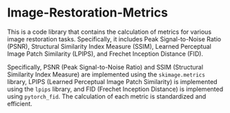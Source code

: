 # Image-Restoration-Metrics
This is a code library that contains the calculation of metrics for various image restoration tasks. Specifically, it includes Peak Signal-to-Noise Ratio (PSNR), Structural Similarity Index Measure (SSIM), Learned Perceptual Image Patch Similarity (LPIPS), and Frechet Inception Distance (FID).  

Specifically, PSNR (Peak Signal-to-Noise Ratio) and SSIM (Structural Similarity Index Measure) are implemented using the `skimage.metrics` library, LPIPS (Learned Perceptual Image Patch Similarity) is implemented using the `lpips` library, and FID (Frechet Inception Distance) is implemented using `pytorch_fid`. The calculation of each metric is standardized and efficient. 
